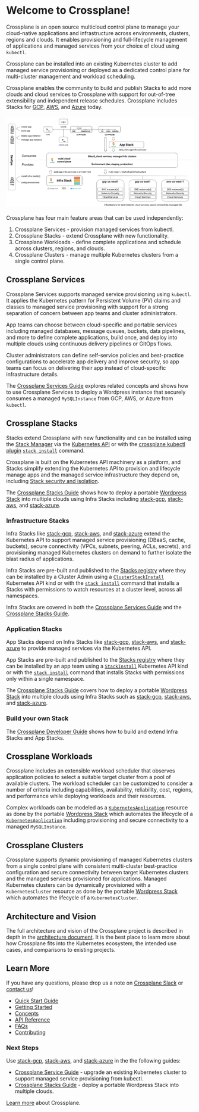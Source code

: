 # Welcome to Crossplane!

Crossplane is an open source multicloud control plane to manage your
cloud-native applications and infrastructure across environments, clusters,
regions and clouds. It enables provisioning and full-lifecycle management
 of applications and managed services from your choice of cloud using `kubectl`.

Crossplane can be installed into an existing Kubernetes cluster to add managed
service provisioning or deployed as a dedicated control plane for multi-cluster
management and workload scheduling.

Crossplane enables the community to build and publish Stacks to add more clouds
and cloud services to Crossplane with support for out-of-tree extensibility and
independent release schedules. Crossplane includes Stacks for [GCP][stack-gcp], 
[AWS][stack-aws], and [Azure][stack-azure] today.

<h4 align="center"><img src="media/crossplane-overview.png" alt="Crossplane"></h4>

Crossplane has four main feature areas that can be used independently:
1. Crossplane Services - provision managed services from kubectl.
1. Crossplane Stacks - extend Crossplane with new functionality.
1. Crossplane Workloads - define complete applications and schedule across
   clusters, regions, and clouds.
1. Crossplane Clusters - manage multiple Kubernetes clusters from a single
   control plane.

## Crossplane Services 
Crossplane Services supports managed service provisioning
using `kubectl`. It applies the Kubernetes pattern for Persistent Volume (PV)
claims and classes to managed service provisioning with support for a strong
separation of concern between app teams and cluster administrators. 

App teams can choose between cloud-specific and portable services including
managed databases, message queues, buckets, data pipelines, and more to define
complete applications, build once, and deploy into multiple clouds using
continuous delivery pipelines or GitOps flows. 

Cluster administrators can define self-service policies and best-practice
configurations to accelerate app delivery and improve security, so app teams can
focus on delivering their app instead of cloud-specific infrastructure details.

The [Crossplane Services Guide][services-user-guide] explores related concepts and
shows how to use Crossplane Services to deploy a Wordpress instance that
securely consumes a managed `MySQLInstance` from GCP, AWS, or Azure from
`kubectl`.

## Crossplane Stacks
Stacks extend Crossplane with new functionality and can be
installed using the [Stack
Manager][stacks-manager]
via the [Kubernetes
API][stack-install-docs]
or with the [crossplane kubectl
plugin][crossplane-cli] [`stack install`][crossplane-cli-usage] command.

Crossplane is built on the Kubernetes API machinery as a platform, and Stacks
simplify extending the Kubernetes API to provision and lifecycle manage apps and
the managed service infrastructure they depend on, including [Stack security and
isolation][stack-security-design].

The [Crossplane Stacks Guide][stack-user-guide] shows how to deploy a portable [Wordpress Stack][stack-wordpress-registry]
into multiple clouds using Infra Stacks including
[stack-gcp][stack-gcp], [stack-aws][stack-aws], and [stack-azure][stack-azure].

### Infrastructure Stacks 
Infra Stacks like [stack-gcp][stack-gcp], [stack-aws][stack-aws], and [stack-azure][stack-azure] 
extend the Kubernetes API to support managed service provisioning (DBaaS, cache, buckets), secure
connectivity (VPCs, subnets, peering, ACLs, secrets), and provisioning managed
Kubernetes clusters on demand to further isolate the blast radius of applications. 

Infra Stacks are pre-built and published to the [Stacks
registry][stack-registry] where they can
be installed by a Cluster Admin using a
[`ClusterStackInstall`][stack-install-docs]
Kubernetes API kind or with the [`stack
install`][crossplane-cli-usage] command that
installs a Stacks with permissions to watch resources at a cluster level, across
all namespaces.

Infra Stacks are covered in both the [Crossplane Services
Guide][services-user-guide] and the
[Crossplane Stacks Guide][stack-user-guide].

### Application Stacks 
App Stacks depend on Infra Stacks like
[stack-gcp][stack-gcp], [stack-aws][stack-aws], and [stack-azure][stack-azure]
to provide managed services via the Kubernetes API.

App Stacks are pre-built and published to the [Stacks
registry][stack-registry] where they can
be installed by an app team using a
[`StackInstall`][stack-install-docs]
Kubernetes API kind or with the [`stack
install`][crossplane-cli-usage] command that
installs Stacks with permissions only within a single namespace.

The [Crossplane Stacks Guide][stack-user-guide] covers how to deploy a portable 
[Wordpress Stack][stack-wordpress] into multiple clouds using Infra Stacks such
as [stack-gcp][stack-gcp], [stack-aws][stack-aws], and [stack-azure][stack-azure].

### Build your own Stack 
The [Crossplane Developer Guide][stack-developer-guide] shows how to
build and extend Infra Stacks and App Stacks. 

## Crossplane Workloads 
Crossplane includes an extensible workload scheduler that observes application 
policies to select a suitable target cluster from a pool of available clusters. 
The workload scheduler can be customized to consider a number of criteria including 
capabilities, availability, reliability, cost, regions, and performance while 
deploying workloads and their resources.

Complex workloads can be modeled as a
[`KubernetesApplication`][k8s-app-design]
resource as done by the portable [Wordpress Stack][stack-wordpress] which
automates the lifecycle of a
[`KubernetesApplication`][k8s-app-design]
including provisioning and secure connectivity to a managed `MySQLInstance`.

## Crossplane Clusters 
Crossplane supports dynamic provisioning of managed
Kubernetes clusters from a single control plane with consistent multi-cluster
best-practice configuration and secure connectivity between target Kubernetes
clusters and the managed services provisioned for applications. Managed
Kubernetes clusters can be dynamically provisioned with a `KubernetesCluster`
resource as done by the portable [Wordpress Stack][stack-wordpress] which
automates the lifecycle of a `KubernetesCluster`.

## Architecture and Vision

The full architecture and vision of the Crossplane project is described in depth
in the [architecture document][arch-doc].
It is the best place to learn more about how Crossplane fits into the Kubernetes
ecosystem, the intended use cases, and comparisons to existing projects.

## Learn More
If you have any questions, please drop us a note on [Crossplane Slack][join-crossplane-slack] or [contact us][contact-us]!

* [Quick Start Guide](quick-start.md)
* [Getting Started](getting-started.md)
* [Concepts](concepts.md)
* [API Reference](api.md)
* [FAQs](faqs.md)
* [Contributing](contributing.md)

### Next Steps
Use [stack-gcp][stack-gcp], [stack-aws][stack-aws], and [stack-azure][stack-azure] in the the following guides:
* [Crossplane Service Guide][services-user-guide] - upgrade an existing Kubernetes cluster
  to support managed service provisioning from kubectl.
* [Crossplane Stacks Guide][stack-user-guide] - deploy a portable Wordpress Stack into
  multiple clouds.

[Learn more][learn-more] about Crossplane.

<!-- Named links -->
[services-user-guide]: services-guide.md
[stack-user-guide]: stacks-guide.md
[stack-developer-guide]: developer-guide.md
[stacks-manager]: https://github.com/crossplaneio/crossplane/blob/master/design/design-doc-stacks.md#terminology
[crossplane-cli]: https://github.com/crossplaneio/crossplane-cli
[crossplane-cli-usage]: https://github.com/crossplaneio/crossplane-cli#usage
[stack-security-design]: https://github.com/crossplaneio/crossplane/blob/master/design/one-pager-stacks-security-isolation.md

[stack-wordpress-registry]: https://hub.docker.com/r/crossplane/sample-stack-wordpress
[stack-wordpress]: https://github.com/crossplaneio/sample-stack-wordpress

[stack-gcp]: https://github.com/crossplaneio/stack-gcp
[stack-aws]: https://github.com/crossplaneio/stack-aws
[stack-azure]: https://github.com/crossplaneio/stack-azure
[stack-registry]: https://hub.docker.com/search?q=crossplane&type=image
[stack-install-docs]: https://github.com/crossplaneio/crossplane/blob/master/design/design-doc-stacks.md#installation-flow

[k8s-app-design]: https://github.com/crossplaneio/crossplane/blob/master/design/design-doc-complex-workloads.md#design

[arch-doc]: https://docs.google.com/document/d/1whncqdUeU2cATGEJhHvzXWC9xdK29Er45NJeoemxebo/edit?usp=sharing

[contact-us]: https://github.com/crossplaneio/crossplane#contact
[join-crossplane-slack]: https://slack.crossplane.io
[learn-more]: learn-more.md

